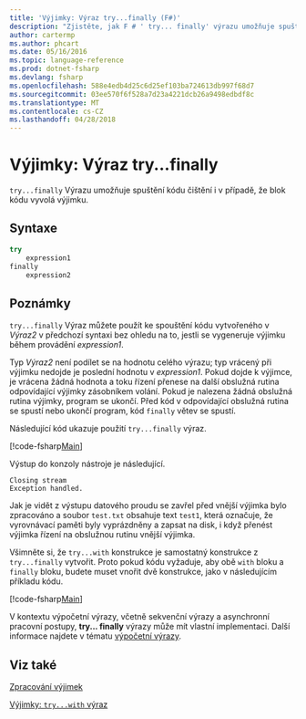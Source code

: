 ```yaml
---
title: 'Výjimky: Výraz try...finally (F#)'
description: "Zjistěte, jak F # ' try... finally' výrazu umožňuje spuštění kódu čištění i v případě, že blok kódu vyvolá výjimku."
author: cartermp
ms.author: phcart
ms.date: 05/16/2016
ms.topic: language-reference
ms.prod: dotnet-fsharp
ms.devlang: fsharp
ms.openlocfilehash: 588e4edb4d25c6d25ef103ba724613db997f68d7
ms.sourcegitcommit: 03ee570f6f528a7d23a4221dcb26a9498edbdf8c
ms.translationtype: MT
ms.contentlocale: cs-CZ
ms.lasthandoff: 04/28/2018
---
```

# <a name="exceptions-the-tryfinally-expression"></a>Výjimky: Výraz try...finally

`try...finally` Výrazu umožňuje spuštění kódu čištění i v případě, že blok kódu vyvolá výjimku.


## <a name="syntax"></a>Syntaxe

```fsharp
try
    expression1
finally
    expression2
```

## <a name="remarks"></a>Poznámky
`try...finally` Výraz můžete použít ke spouštění kódu vytvořeného v *Výraz2* v předchozí syntaxi bez ohledu na to, jestli se vygeneruje výjimku během provádění *expression1*.

Typ *Výraz2* není podílet se na hodnotu celého výrazu; typ vrácený při výjimku nedojde je poslední hodnotu v *expression1*. Pokud dojde k výjimce, je vrácena žádná hodnota a toku řízení přenese na další obslužná rutina odpovídající výjimky zásobníkem volání. Pokud je nalezena žádná obslužná rutina výjimky, program se ukončí. Před kód v odpovídající obslužná rutina se spustí nebo ukončí program, kód `finally` větev se spustí.

Následující kód ukazuje použití `try...finally` výraz.

[!code-fsharp[Main](../../../../samples/snippets/fsharp/lang-ref-2/snippet5701.fs)]

Výstup do konzoly nástroje je následující.

```
Closing stream
Exception handled.
```

Jak je vidět z výstupu datového proudu se zavřel před vnější výjimka bylo zpracováno a soubor `test.txt` obsahuje text `test1`, která označuje, že vyrovnávací paměti byly vyprázdněny a zapsat na disk, i když přenést výjimka řízení na obslužnou rutinu vnější výjimka.

Všimněte si, že `try...with` konstrukce je samostatný konstrukce z `try...finally` vytvořit. Proto pokud kódu vyžaduje, aby obě `with` bloku a `finally` bloku, budete muset vnořit dvě konstrukce, jako v následujícím příkladu kódu.

[!code-fsharp[Main](../../../../samples/snippets/fsharp/lang-ref-2/snippet5702.fs)]

V kontextu výpočetní výrazy, včetně sekvenční výrazy a asynchronní pracovní postupy, **try... finally** výrazy může mít vlastní implementaci. Další informace najdete v tématu [výpočetní výrazy](../computation-expressions.md).


## <a name="see-also"></a>Viz také
[Zpracování výjimek](index.md)

[Výjimky: `try...with` výraz](the-try-with-expression.md)
